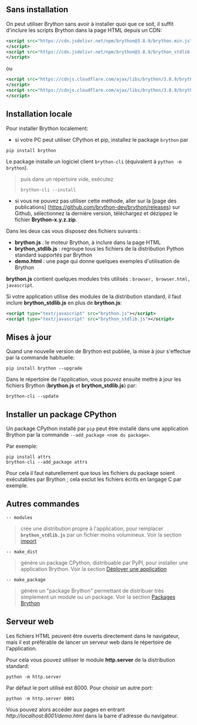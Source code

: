 Sans installation
-----------------
On peut utiliser Brython sans avoir à installer quoi que ce soit, il suffit
d'inclure les scripts Brython dans la page HTML depuis un CDN:

```xml
<script src="https://cdn.jsdelivr.net/npm/brython@3.8.9/brython.min.js">
</script>
<script src="https://cdn.jsdelivr.net/npm/brython@3.8.9/brython_stdlib.js">
</script>
```

ou

```xml
<script src="https://cdnjs.cloudflare.com/ajax/libs/brython/3.8.9/brython.min.js">
</script>
<script src="https://cdnjs.cloudflare.com/ajax/libs/brython/3.8.9/brython_stdlib.min.js">
</script>
```

Installation locale
-------------------

Pour installer Brython localement:

- si votre PC peut utiliser CPython et pip, installez le package `brython` par
```console
pip install brython
```

Le package installe un logiciel client `brython-cli` (équivalent à `python -m brython`).

> puis dans un répertoire vide, exécutez
>```console
>brython-cli --install
>```

- si vous ne pouvez pas utiliser cette méthode, aller sur la [page des publications]
(https://github.com/brython-dev/brython/releases) sur Github, sélectionnez la
 dernière version, téléchargez et dézippez le fichier __Brython-x.y.z.zip__.

Dans les deux cas vous disposez des fichiers suivants :

- __brython.js__ : le moteur Brython, à inclure dans la page HTML
- __brython_stdlib.js__ : regroupe tous les fichiers de la distribution Python
  standard supportés par Brython
- __demo.html__ : une page qui donne quelques exemples d'utilisation de Brython

__brython.js__ contient quelques modules très utilisés : `browser, browser.html, `
`javascript`.

Si votre application utilise des modules de la distribution standard, il faut
inclure __brython_stdlib.js__ en plus de __brython.js__:

```xml
<script type="text/javascript" src="brython.js"></script>
<script type="text/javascript" src="brython_stdlib.js"></script>
```

Mises à jour
------------
Quand une nouvelle version de Brython est publiée, la mise à jour s'effectue
par la commande habituelle:

```console
pip install brython --upgrade
```

Dans le répertoire de l'application, vous pouvez ensuite mettre à jour les
fichiers Brython (__brython.js__ et __brython_stdlib.js__) par:

```console
brython-cli --update
```

Installer un package CPython
----------------------------
Un package CPython installé par `pip` peut être installé dans une application
Brython par la commande `--add_package <nom du package>`.

Par exemple:
```console
pip install attrs
brython-cli --add_package attrs
```

Pour cela il faut naturellement que tous les fichiers du package soient
exécutables par Brython ; cela exclut les fichiers écrits en langage C par
exemple.

Autres commandes
----------------

`-- modules`

> crée une distribution propre à l'application, pour remplacer
> __`brython_stdlib.js`__ par un fichier moins volumineux. Voir la section
> [import](import.html)

`-- make_dist`

> génère un package CPython, distribuable par PyPI, pour installer une
> application Brython. Voir la section [Déployer une application](deploy.html)

`-- make_package`

> génère un "package Brython" permettant de distribuer très simplement un
> module ou un package. Voir la section [Packages Brython](brython-packages.html)

Serveur web
-----------
Les fichiers HTML peuvent être ouverts directement dans le navigateur, mais il
est préférable de lancer un serveur web dans le répertoire de l'application.

Pour cela vous pouvez utiliser le module **http.server** de la distribution
standard:

```console
python -m http.server
```

Par défaut le port utilisé est 8000. Pour choisir un autre port:

```console
python -m http.server 8001
```

Vous pouvez alors accéder aux pages en entrant _http://localhost:8001/demo.html_
dans la barre d'adresse du navigateur.